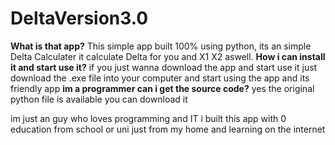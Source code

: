 # DeltaVersion3.0

**What is that app?**
This simple app built 100% using python, its an simple Delta Calculater it calculate Delta for you and X1 X2 aswell.
**How i can install it and start use it?**
if you just wanna download the app and start use it just download the .exe file into your computer and start using the app and its friendly app
**im a programmer can i get the source code?**
yes the original python file is available you can download it


im just an guy who loves programming and IT i built this app with 0 education from school or uni just from my home and learning on the internet
